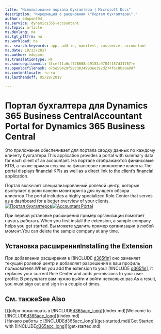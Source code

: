 ```yaml
---
title: "Использование портала бухгалтера | Microsoft Docs"
description: "Информация о расширении \"Портал бухгалтера\"."
author: edupont04
ms.service: dynamics365-accountant
ms.topic: article
ms.devlang: na
ms.tgt_pltfrm: na
ms.workload: na
ms. search.keywords: app, add-in, manifest, customize, accountant
ms.date: 10/23/2017
ms.author: edupont
ms.translationtype: HT
ms.sourcegitcommit: 4fceff1a6cf728608a49182a9704f187d31767fe
ms.openlocfilehash: d75e50429f58c3834993ee392d274f6c8ba8a00f
ms.contentlocale: ru-ru
ms.lasthandoff: 05/28/2018

---
```

# <a name="accountant-portal-for-dynamics-365-business-central"></a><span data-ttu-id="1a3de-103">Портал бухгалтера для Dynamics 365 Business Central</span><span class="sxs-lookup"><span data-stu-id="1a3de-103">Accountant Portal for Dynamics 365 Business Central</span></span>
<span data-ttu-id="1a3de-104">Это приложение обеспечивает для портала сводку данных по каждому клиенту бухгалтера.</span><span class="sxs-lookup"><span data-stu-id="1a3de-104">This application provides a portal with summary data for each client of an accountant.</span></span> <span data-ttu-id="1a3de-105">На портале отображаются финансовые КПЭ, а также прямая ссылка на финансовое приложение клиента.</span><span class="sxs-lookup"><span data-stu-id="1a3de-105">The portal displays financial KPIs as well as a direct link to the client’s financial application.</span></span>  

<span data-ttu-id="1a3de-106">Портал включает специализированный ролевой центр, которые выступает в роли панели мониторинга для лучшего обзора клиентов.</span><span class="sxs-lookup"><span data-stu-id="1a3de-106">The portal includes a highly specialized Role Center that serves as a dashboard for a better overview of your clients.</span></span>  
<span data-ttu-id="1a3de-107">[![Портал бухгалтеров](./media/accountant-get-started/accountant-dashboard.png)](https://go.microsoft.com/fwlink/?linkid=851257)</span><span class="sxs-lookup"><span data-stu-id="1a3de-107">[![Accountant Portal](./media/accountant-get-started/accountant-dashboard.png)](https://go.microsoft.com/fwlink/?linkid=851257)</span></span>

<span data-ttu-id="1a3de-108">При первой установке расширения пример организации помогает начать работать.</span><span class="sxs-lookup"><span data-stu-id="1a3de-108">When you first install the extension, a sample company helps you get started.</span></span> <span data-ttu-id="1a3de-109">Вы можете удалить пример организации в любой момент.</span><span class="sxs-lookup"><span data-stu-id="1a3de-109">You can delete the sample company at any time.</span></span>  

## <a name="installing-the-extension"></a><span data-ttu-id="1a3de-110">Установка расширения</span><span class="sxs-lookup"><span data-stu-id="1a3de-110">Installing the Extension</span></span>
<span data-ttu-id="1a3de-111">При добавлении расширения в [!INCLUDE [d365fin](includes/d365fin_md.md)] оно заменяет текущий ролевой центр и добавляет разрешения в ваш профиль пользователя.</span><span class="sxs-lookup"><span data-stu-id="1a3de-111">When you add the extension to your [!INCLUDE [d365fin](includes/d365fin_md.md)], it replaces your current Role Center and adds permissions to your user profile.</span></span> <span data-ttu-id="1a3de-112">В результате вам нужно выйти и войти несколько раз.</span><span class="sxs-lookup"><span data-stu-id="1a3de-112">As a result, you must sign out and sign in a couple of times.</span></span>  

## <a name="see-also"></a><span data-ttu-id="1a3de-113">См. также</span><span class="sxs-lookup"><span data-stu-id="1a3de-113">See Also</span></span>
<span data-ttu-id="1a3de-114">[Добро пожаловать в [!INCLUDE[d365acc_long](includes/d365acc_long_md.md)]](index.md)</span><span class="sxs-lookup"><span data-stu-id="1a3de-114">[Welcome to [!INCLUDE[d365acc_long](includes/d365acc_long_md.md)]](index.md)</span></span>  
<span data-ttu-id="1a3de-115">[Начало работы с [!INCLUDE[d365acc_long](includes/d365acc_long_md.md)]](get-started.md)</span><span class="sxs-lookup"><span data-stu-id="1a3de-115">[Get Started with [!INCLUDE[d365acc_long](includes/d365acc_long_md.md)]](get-started.md)</span></span>  

